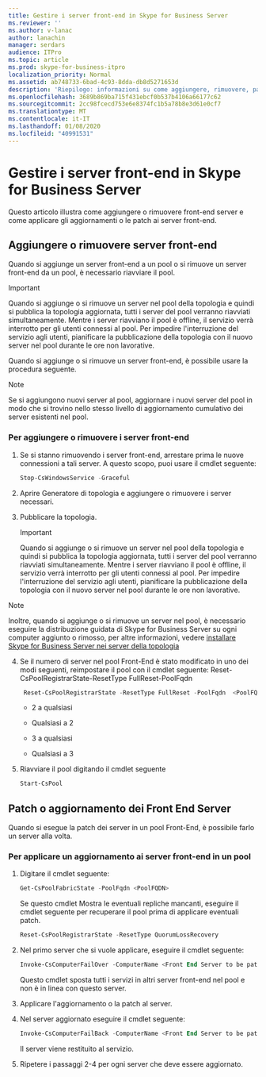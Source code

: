 ```yaml
---
title: Gestire i server front-end in Skype for Business Server
ms.reviewer: ''
ms.author: v-lanac
author: lanachin
manager: serdars
audience: ITPro
ms.topic: article
ms.prod: skype-for-business-itpro
localization_priority: Normal
ms.assetid: ab748733-6bad-4c93-8dda-db8d5271653d
description: 'Riepilogo: informazioni su come aggiungere, rimuovere, patch o aggiornare i server front-end in Skype for Business Server.'
ms.openlocfilehash: 3689b869ba715f431ebcf0b537b4106a66177c62
ms.sourcegitcommit: 2cc98fcecd753e6e8374fc1b5a78b8e3d61e0cf7
ms.translationtype: MT
ms.contentlocale: it-IT
ms.lasthandoff: 01/08/2020
ms.locfileid: "40991531"
---
```

# <a name="manage-front-end-servers-in-skype-for-business-server"></a>Gestire i server front-end in Skype for Business Server
 
Questo articolo illustra come aggiungere o rimuovere front-end server e come applicare gli aggiornamenti o le patch ai server front-end.

## <a name="add-or-remove-front-end-servers"></a>Aggiungere o rimuovere server front-end
  
Quando si aggiunge un server front-end a un pool o si rimuove un server front-end da un pool, è necessario riavviare il pool. 
  
> [!IMPORTANT]
> Quando si aggiunge o si rimuove un server nel pool della topologia e quindi si pubblica la topologia aggiornata, tutti i server del pool verranno riavviati simultaneamente. Mentre i server riavviano il pool è offline, il servizio verrà interrotto per gli utenti connessi al pool. Per impedire l'interruzione del servizio agli utenti, pianificare la pubblicazione della topologia con il nuovo server nel pool durante le ore non lavorative. 
  
Quando si aggiunge o si rimuove un server front-end, è possibile usare la procedura seguente.
  
> [!NOTE]
> Se si aggiungono nuovi server al pool, aggiornare i nuovi server del pool in modo che si trovino nello stesso livello di aggiornamento cumulativo dei server esistenti nel pool. 
  
### <a name="to-add-or-remove-front-end-servers"></a>Per aggiungere o rimuovere i server front-end

1. Se si stanno rimuovendo i server front-end, arrestare prima le nuove connessioni a tali server. A questo scopo, puoi usare il cmdlet seguente:
    
   ```PowerShell
   Stop-CsWindowsService -Graceful
   ```

2. Aprire Generatore di topologia e aggiungere o rimuovere i server necessari. 
    
3. Pubblicare la topologia.
    
    > [!IMPORTANT]
    > Quando si aggiunge o si rimuove un server nel pool della topologia e quindi si pubblica la topologia aggiornata, tutti i server del pool verranno riavviati simultaneamente. Mentre i server riavviano il pool è offline, il servizio verrà interrotto per gli utenti connessi al pool. Per impedire l'interruzione del servizio agli utenti, pianificare la pubblicazione della topologia con il nuovo server nel pool durante le ore non lavorative. 
  
  > [!NOTE]
> Inoltre, quando si aggiunge o si rimuove un server nel pool, è necessario eseguire la distribuzione guidata di Skype for Business Server su ogni computer aggiunto o rimosso, per altre informazioni, vedere [installare Skype for Business Server nei server della topologia](https://docs.microsoft.com/skypeforbusiness/deploy/install/install-skype-for-business-server)
  
4. Se il numero di server nel pool Front-End è stato modificato in uno dei modi seguenti, reimpostare il pool con il cmdlet seguente: Reset-CsPoolRegistrarState-ResetType FullReset-PoolFqdn 
    
   ```PowerShell
    Reset-CsPoolRegistrarState -ResetType FullReset -PoolFqdn  <PoolFQDN>
   ```

     - 2 a qualsiasi
    
     - Qualsiasi a 2
    
     - 3 a qualsiasi
    
     - Qualsiasi a 3
    
5. Riavviare il pool digitando il cmdlet seguente
    
   ```PowerShell
   Start-CsPool
   ```

## <a name="patch-or-update-front-end-servers"></a>Patch o aggiornamento dei Front End Server

Quando si esegue la patch dei server in un pool Front-End, è possibile farlo un server alla volta. 
  
### <a name="to-apply-an-upgrade-to-the-front-end-servers-in-a-pool"></a>Per applicare un aggiornamento ai server front-end in un pool

1. Digitare il cmdlet seguente:
    
   ```PowerShell
   Get-CsPoolFabricState -PoolFqdn <PoolFQDN>
   ```

     Se questo cmdlet Mostra le eventuali repliche mancanti, eseguire il cmdlet seguente per recuperare il pool prima di applicare eventuali patch.
    
   ```PowerShell
   Reset-CsPoolRegistrarState -ResetType QuorumLossRecovery
   ```

2. Nel primo server che si vuole applicare, eseguire il cmdlet seguente:
    
   ```PowerShell
   Invoke-CsComputerFailOver -ComputerName <Front End Server to be patched>
   ```

    Questo cmdlet sposta tutti i servizi in altri server front-end nel pool e non è in linea con questo server.
    
3. Applicare l'aggiornamento o la patch al server.
    
4. Nel server aggiornato eseguire il cmdlet seguente:
    
   ```PowerShell
   Invoke-CsComputerFailBack -ComputerName <Front End Server to be patched>
   ```

    Il server viene restituito al servizio.
    
5. Ripetere i passaggi 2-4 per ogni server che deve essere aggiornato.
    
